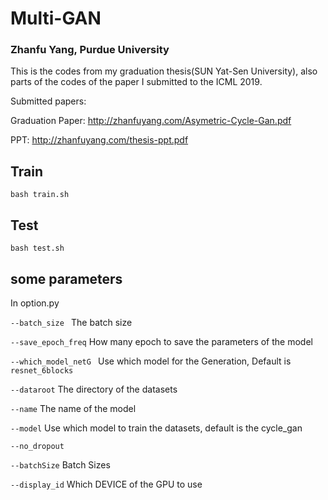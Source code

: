 # Multi-GAN
### Zhanfu Yang, Purdue University

This is the codes from my graduation thesis(SUN Yat-Sen University), also parts of the codes of the paper I submitted to the ICML 2019.

Submitted papers:

Graduation Paper: http://zhanfuyang.com/Asymetric-Cycle-Gan.pdf

PPT: http://zhanfuyang.com/thesis-ppt.pdf

## Train

`bash train.sh`

## Test

`bash test.sh`

## some parameters

In option.py

`--batch_size ` The batch size

`--save_epoch_freq`  How many epoch to save the parameters of the model

`--which_model_netG ` Use which model for the Generation, Default is `resnet_6blocks`

`--dataroot` The directory of the datasets

`--name` The name of the model 

`--model` Use which model to train the datasets, default is the cycle_gan 

`--no_dropout` 

`--batchSize` Batch Sizes 


`--display_id` Which DEVICE of the GPU to use
